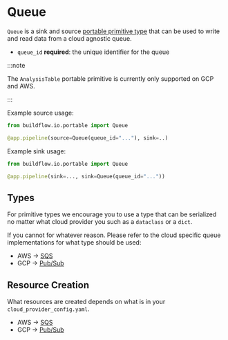 # Queue

`Queue` is a sink and source [portable primitive type](../../../user-guides/primitives/portable.md) that can be used to write and read data from a cloud agnostic queue.

- `queue_id` **required**: the unique identifier for the queue

:::note

The `AnalysisTable` portable primitive is currently only supported on GCP and AWS.

:::

Example source usage:

```python
from buildflow.io.portable import Queue

@app.pipeline(source=Queue(queue_id="..."), sink=..)
```

Example sink usage:

```python
from buildflow.io.portable import Queue

@app.pipeline(sink=..., sink=Queue(queue_id="..."))
```

## Types
For primitive types we encourage you to use a type that can be serialized no matter what cloud provider you such as a `dataclass` or a `dict`.

If you cannot for whatever reason. Please refer to the cloud specific queue implementations for what type should be used:

- AWS -> [SQS](../aws/sqs)
- GCP -> [Pub/Sub](../gcp/gcp_pubsub)

## Resource Creation

What resources are created depends on what is in your `cloud_provider_config.yaml`.

- AWS -> [SQS](../aws/sqs)
- GCP -> [Pub/Sub](../gcp/gcp_pubsub)
